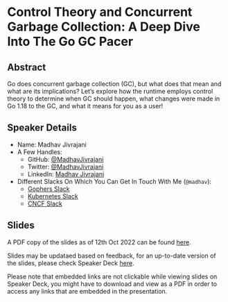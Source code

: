# Control Theory and Concurrent Garbage Collection: A Deep Dive Into The Go GC Pacer

## Abstract

Go does concurrent garbage collection (GC), but what does that mean and what are its implications? Let’s explore how the runtime employs control theory to determine when GC should happen, what changes were made in Go 1.18 to the GC, and what it means for you as a user!

## Speaker Details

- Name: Madhav Jivrajani
- A Few Handles:
    - GitHub: [@MadhavJivrajani](https://github.com/MadhavJivrajani)
    - Twitter: [@MadhavJivrajani](https://twitter.com/MadhavJivrajani)
    - LinkedIn: [Madhav Jivrajani](https://www.linkedin.com/in/madhav-jivrajani/)
- Different Slacks On Which You Can Get In Touch With Me (`@madhav`):
    - [Gophers Slack](https://invite.slack.golangbridge.org/)
    - [Kubernetes Slack](http://slack.k8s.io)
    - [CNCF Slack](https://slack.cncf.io/)

## Slides

A PDF copy of the slides as of 12th Oct 2022 can be found [here](./pacer_deep_dive_20221012.pdf).

Slides may be updataed based on feedback, for an up-to-date version of the slides, please check Speaker Deck [here](https://speakerdeck.com/madhavjivrajani/control-theory-and-concurrent-garbage-collection-a-deep-dive-into-the-go-gc-pacer).

Please note that embedded links are not clickable while viewing slides on Speaker Deck, you might have to download and view as a PDF in order to access any links that are embedded in the presentation.
